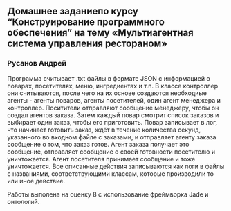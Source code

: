 ## Домашнее заданиепо курсу “Конструирование программного обеспечения” на тему «Мультиагентная система управления рестораном»

### Русанов Андрей

Программа считывает .txt файлы в формате JSON с информацией о поварах, посетителях, меню, ингредиентах и т.п. В классе контроллер они считываются, после чего на их основе создаются необходиые агенты - агенты поваров, агенты посетителей, один агент менеджера и контроллер. Поситители отправляют сообщение менеджеру, чтобы он создал агентов заказа. Затем каждый повар смотрит список заказов и выбирает один заказ, чтобы его приготовить. Повар записывает в лог,  что начинает готовить заказ, ждёт в течение количества секунд, указанного во входном файле с заказами, и отправляет агенту заказа сообщение о том, что заказ готов. Агент заказа получает это сообщение, отправляет сообщение о своей готовности посетителю и уничтожается. Агент посетителя принимает сообщение и тоже уничтожается. Все описанные действия записываются как логи в файлы с названиями, соответствующими классам, которые производили то или иное действие.

Работы выполена на оценку 8 с использование фреймворка Jade и онтологий. 